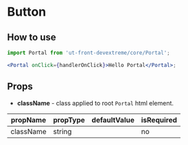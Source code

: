 # Button

## How to use

```jsx
import Portal from 'ut-front-devextreme/core/Portal';

<Portal onClick={handlerOnClick}>Hello Portal</Portal>;
```

## Props

- **className** - class applied to root `Portal` html element.

| propName  | propType | defaultValue | isRequired |
| --------- | -------- | ------------ | ---------- |
| className | string   |              | no         |
